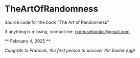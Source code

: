 # TheArtOfRandomness
Source code for the book "The Art of Randomness"

If anything is missing, contact me: rkneuselbooks@gmail.com

** February 4, 2025 **

*Congrats to Francois, the first person to uncover the Easter egg!*


